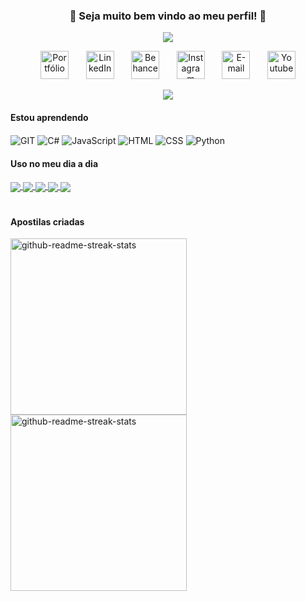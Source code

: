 <h3 align="center">
  💙 Seja muito bem vindo ao meu perfil! 💙
</h3>

<p align="center"> 
    <img src="https://readme-typing-svg.herokuapp.com?color=%230075FF&size=28&center=true&vCenter=true&lines=Estudante+de+programação;UI%2FUX+Designer"(https://git.io/typing-svg)>
 </p>

<!-- Social icons section -->
<p align="center">
  <a href="https://becabelin.wixsite.com/portfolio"><img width="45px" alt="Portfólio" title="Portfólio" src="https://user-images.githubusercontent.com/69727594/139464684-19134b76-6d08-4254-a7bf-d0aad97db550.png"/></a>
  &#8287;&#8287;&#8287;&#8287;&#8287;
  <a href="https://www.linkedin.com/in/rebecalvesousa" alt="LinkedIn"><img width="45px" alt="LinkedIn" title="LinkedIn" src="https://user-images.githubusercontent.com/69727594/139465237-0a5c3189-ab93-4a12-a2d1-9dc958db0e6d.png"/></a>
  &#8287;&#8287;&#8287;&#8287;&#8287;
  <a href="https://www.behance.net/becabelin"><img width="45px" alt="Behance" title="Behance" src="https://user-images.githubusercontent.com/69727594/139465109-2517633e-ebc5-4a9c-8740-cd82b9e242cd.png"></a>
  &#8287;&#8287;&#8287;&#8287;&#8287;
  <a href="https://www.instagram.com/meninadeux"><img width="45px" alt="Instagram" title="Instagram" src="https://user-images.githubusercontent.com/69727594/139465015-61be3f2c-cd0a-4141-a0cd-162c71043c1e.png"/></a>
  &#8287;&#8287;&#8287;&#8287;&#8287;
  <a href="mailto:becabelin@gmail.com"><img width="45px" alt="E-mail" title="E-mail" src="https://user-images.githubusercontent.com/69727594/139464927-9d110e31-818b-427c-9b9c-687c56fd6861.png"/></a>
  &#8287;&#8287;&#8287;&#8287;&#8287;
  <a href="https://www.youtube.com/channel/UCfWSodyesItLGaiwbXd3-_Q"><img width="45px" alt="Youtube" title="Youtube" src="https://user-images.githubusercontent.com/69727594/139464484-01c68745-ac7c-44a5-b0bf-3124246f862a.png"/></a>
</p>

<p align="center"> 
    <img src="https://github-readme-streak-stats.herokuapp.com?user=becabelin&theme=github-dark&hide_border=true&date_format=M%20j%5B%2C%20Y%5D&sideLabels=0075FF&dates=45BBFF&sideNums=45BBFF&currStreakLabel=45BBFF&stroke=0075FF&ring=0075FF&fire=45BBFF&currStreakNum=45BBFF"(https://git.io/streak-stats)>
 </p>

#### Estou aprendendo

<img align="center" src="https://img.shields.io/badge/git-%23F05033.svg?style=for-the-badge&logo=git&logoColor=white&color=0075FF" alt="GIT" title="GIT"> <img align="center" src="https://img.shields.io/badge/c%23-%23239120.svg?style=for-the-badge&logo=c-sharp&logoColor=white&color=0075FF" alt="C#" title="C#"> <img align="center" src="https://img.shields.io/badge/JavaScript-323330?style=for-the-badge&logo=javascript&logoColor=white&color=0075FF" alt="JavaScript" title="JavaScript"> <img align="center" src="https://img.shields.io/badge/HTML-E34F26?style=for-the-badge&logo=html5&logoColor=white&color=0075FF" alt="HTML" title="HTML"> <img align="center" src="https://img.shields.io/badge/CSS-1572B6?style=for-the-badge&logo=css3&logoColor=white&color=0075FF" alt="CSS" title="CSS"> <img align="center" src="https://img.shields.io/badge/Python-FFD43B?style=for-the-badge&logo=python&logoColor=white&color=0075FF" alt="Python" title="Python">

#### Uso no meu dia a dia

<a href="" target="_blank" alt="Adobe XD" title="Adobe XD">
<img align="center" src="https://img.shields.io/badge/Adobe%20XD-470137?style=for-the-badge&logo=Adobe%20XD&logoColor=white&color=0075FF">
</a> <a href="" target="_blank" alt="Figma" title="Figma">
<img align="center" src="https://img.shields.io/badge/figma-%23F24E1E.svg?style=for-the-badge&logo=figma&logoColor=white&color=0075FF">
</a> <a href="" target="_blank" alt="Visual Studio" title="Visual Studio">
<img align="center" src="https://img.shields.io/badge/Visual%20Studio-5C2D91.svg?style=for-the-badge&logo=visual-studio&logoColor=white&color=0075FF">
</a> <a href="" target="_blank" alt="Canva" title="Canva">
<img align="center" src="https://img.shields.io/badge/Canva-%2300C4CC.svg?style=for-the-badge&logo=Canva&logoColor=white&color=0075FF">
</a> <a href="" target="_blank" alt="VS Code" title="VS Code">
<img align="center" src="https://img.shields.io/badge/Visual%20Studio%20Code-0078d7.svg?style=for-the-badge&logo=visual-studio-code&logoColor=white&color=0075FF">
</a>


#
#### Apostilas criadas
<p align="left">
  <a href="https://github.com/becabelin/apostila-git-github"><img width="282" src="https://denvercoder1-github-readme-stats.vercel.app/api/pin/?username=becabelin&repo=apostila-git-github&theme=react&bg_color=0D1117&title_color=F0F6FF&icon_color=F8D866&show_icons=false" alt="github-readme-streak-stats"></a>
  <a href="https://github.com/becabelin/apostila-de-http"><img width="282" src="https://denvercoder1-github-readme-stats.vercel.app/api/pin/?username=becabelin&repo=apostila-de-http&theme=react&bg_color=0D1117&title_color=F0F6FF&icon_color=F8D866&show_icons=false" alt="github-readme-streak-stats"></a>
